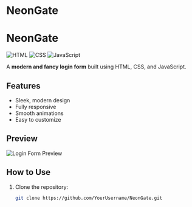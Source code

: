 # NeonGate
# NeonGate

![HTML](https://img.shields.io/badge/HTML-E34F26?style=for-the-badge&logo=html5&logoColor=white)
![CSS](https://img.shields.io/badge/CSS-1572B6?style=for-the-badge&logo=css3&logoColor=white)
![JavaScript](https://img.shields.io/badge/JavaScript-F7DF1E?style=for-the-badge&logo=javascript&logoColor=black)

A **modern and fancy login form** built using HTML, CSS, and JavaScript.  

## Features
- Sleek, modern design
- Fully responsive
- Smooth animations
- Easy to customize

## Preview
![Login Form Preview](<img width="1919" height="1035" alt="FANCY LOGIN" src="https://github.com/user-attachments/assets/416962f2-0ca7-4026-b551-59de3998a449" />
)

## How to Use
1. Clone the repository:
   ```bash
   git clone https://github.com/YourUsername/NeonGate.git
